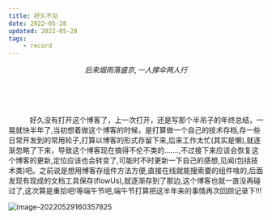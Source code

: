 ```yaml
---
title: 好久不见
date: 2022-05-28
updated: 2022-05-28
tags: 
    - record
---
```


$$后来烟雨落盛京,一人撑伞两人行$$

<!-- more -->

<br>

<br>

<br>

 &emsp;&emsp;&emsp;好久没有打开这个博客了，上一次打开，还是写那个半吊子的年终总结，一晃就快半年了,当初想着做这个博客的时候，是打算做一个自己的技术存档,存一些日常开发到的常用轮子,打算以博客的形式存留下来,后来工作太忙(其实是懒),就逐渐忽略了下来，导致这个博客现在搞得不伦不类的.......,不过接下来应该会恢复这个博客的更新,定位应该也会转变了,可能时不时更新一下自己的感想,见闻(包括技术类)吧。之前说是想用博客存组件方法方便,直接在线就能搜索要的组件啥的,后面发现有现成的文档工具保存(flowUs),就逐渐存到了那边,这个博客也就一直没再碰过了,这次算是重拾吧!等端午节吧,端午节打算把这半年来的事情再次回顾记录下!!!

![image-20220529160357825](https://cdn.staticaly.com/gh/lateautumn2/picx-images-hosting@master/20230622/image-20220529160357825.icbdtvn9u7k.webp)

​              
